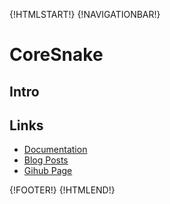 {!HTMLSTART!}
{!NAVIGATIONBAR!}

# CoreSnake

## Intro 

## Links

* [Documentation](./doxygen/index.html)
* [Blog Posts](./posts/)
* [Gihub Page](https://www.github.com/AmazingCow-Game-Core/CoreSnake/)


{!FOOTER!}
{!HTMLEND!}

